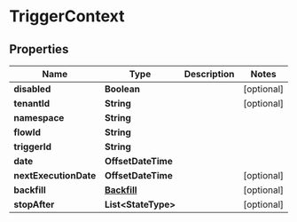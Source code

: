 

# TriggerContext


## Properties

| Name | Type | Description | Notes |
|------------ | ------------- | ------------- | -------------|
|**disabled** | **Boolean** |  |  [optional] |
|**tenantId** | **String** |  |  [optional] |
|**namespace** | **String** |  |  |
|**flowId** | **String** |  |  |
|**triggerId** | **String** |  |  |
|**date** | **OffsetDateTime** |  |  |
|**nextExecutionDate** | **OffsetDateTime** |  |  [optional] |
|**backfill** | [**Backfill**](Backfill.md) |  |  [optional] |
|**stopAfter** | **List&lt;StateType&gt;** |  |  [optional] |



